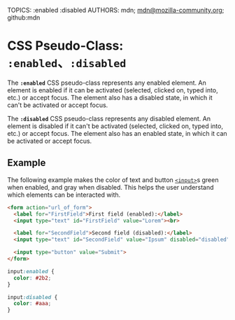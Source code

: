 TOPICS: :enabled
        :disabled
AUTHORS: mdn; mdn@mozilla-community.org; github:mdn

# CSS Pseudo-Class: `:enabled`、`:disabled`

The **`:enabled`** CSS pseudo-class represents any enabled element. An element is enabled if it can
be activated (selected, clicked on, typed into, etc.) or accept focus. The element also has a disabled
state, in which it can't be activated or accept focus.

The **`:disabled`** CSS pseudo-class represents any disabled element. An element is disabled if it
can't be activated (selected, clicked on, typed into, etc.) or accept focus. The element also has an
enabled state, in which it can be activated or accept focus.

## Example

The following example makes the color of text and button [`<input>`](/en/webfrontend/<input>)s green
when enabled, and gray when disabled. This helps the user understand which elements can be interacted
with.

```html
<form action="url_of_form">
  <label for="FirstField">First field (enabled):</label>
  <input type="text" id="FirstField" value="Lorem"><br>

  <label for="SecondField">Second field (disabled):</label>
  <input type="text" id="SecondField" value="Ipsum" disabled="disabled"><br>

  <input type="button" value="Submit">
</form>
```

```css
input:enabled {
  color: #2b2;
}

input:disabled {
  color: #aaa;
}
```
